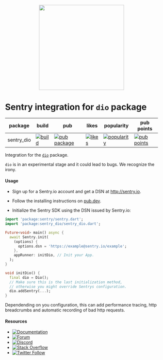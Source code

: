 <p align="center">
  <a href="https://sentry.io" target="_blank" align="center">
    <img src="https://sentry-brand.storage.googleapis.com/sentry-logo-black.png" width="280">
  </a>
  <br />
</p>

Sentry integration for `dio` package
===========

| package | build | pub | likes | popularity | pub points |
| ------- | ------- | ------- | ------- | ------- | ------- |
| sentry_dio | [![build](https://github.com/getsentry/sentry-dart/workflows/sentry-dio/badge.svg?branch=main)](https://github.com/getsentry/sentry-dart/actions?query=workflow%3Asentry-dio) | [![pub package](https://img.shields.io/pub/v/sentry_dio.svg)](https://pub.dev/packages/sentry_dio) | [![likes](https://badges.bar/sentry_dio/likes)](https://pub.dev/packages/sentry_dio/score) | [![popularity](https://badges.bar/sentry_dio/popularity)](https://pub.dev/packages/sentry_dio/score) | [![pub points](https://badges.bar/sentry_dio/pub%20points)](https://pub.dev/packages/sentry_dio/score)

Integration for the [`dio`](https://pub.dev/packages/dio) package.

`dio` is in an experimental stage and it could lead to bugs. We recognize the irony.

#### Usage

- Sign up for a Sentry.io account and get a DSN at http://sentry.io.

- Follow the installing instructions on [pub.dev](https://pub.dev/packages/sentry/install).

- Initialize the Sentry SDK using the DSN issued by Sentry.io:

```dart
import 'package:sentry/sentry.dart';
import 'package:sentry_dio/sentry_dio.dart';

Future<void> main() async {
  await Sentry.init(
    (options) {
      options.dsn = 'https://example@sentry.io/example';
    },
    appRunner: initDio, // Init your App.
  );
}

void initDio() {
  final dio = Dio();
  // Make sure this is the last initialization method, 
  // otherwise you might override Sentrys configuration.
  dio.addSentry(...);
}
```

Dependending on you configuration, this can add performance tracing, 
http breadcrumbs and automatic recording of bad http requests.

#### Resources

* [![Documentation](https://img.shields.io/badge/documentation-sentry.io-green.svg)](https://docs.sentry.io/platforms/dart/)
* [![Forum](https://img.shields.io/badge/forum-sentry-green.svg)](https://forum.sentry.io/c/sdks)
* [![Discord](https://img.shields.io/discord/621778831602221064)](https://discord.gg/Ww9hbqr)
* [![Stack Overflow](https://img.shields.io/badge/stack%20overflow-sentry-green.svg)](https://stackoverflow.com/questions/tagged/sentry)
* [![Twitter Follow](https://img.shields.io/twitter/follow/getsentry?label=getsentry&style=social)](https://twitter.com/intent/follow?screen_name=getsentry)